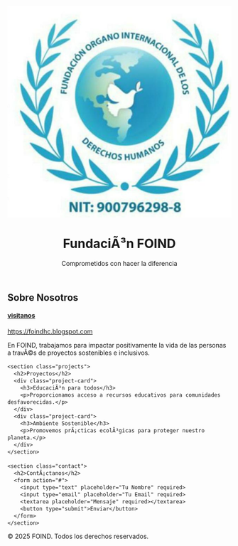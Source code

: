 <html lang="en">
<head>
  <meta charset="UTF-8">
  <meta name="viewport" content="width=device-width, initial-scale=1.0">
  <title>FOIND - FundaciÃ³n</title>
  <link rel="stylesheet" href="style.css">
</head>
<body>
  <header>
    <div class="logo">
      <img src="logo.png" alt="Logo de FOIND">
    </div>
    <h1>FundaciÃ³n FOIND</h1>
    <p>Comprometidos con hacer la diferencia</p>
  </header>

  <main>
    <section class="about">
      <h2>Sobre Nosotros</h2>   <a href="https://foindhc.blogspot.com"><h4>visitanos</h4>https://foindhc.blogspot.com </a>
      <p>En FOIND, trabajamos para impactar positivamente la vida de las personas a travÃ©s de proyectos sostenibles e inclusivos.</p>
    </section>

    <section class="projects">
      <h2>Proyectos</h2>
      <div class="project-card">
        <h3>EducaciÃ³n para todos</h3>
        <p>Proporcionamos acceso a recursos educativos para comunidades desfavorecidas.</p>
      </div>
      <div class="project-card">
        <h3>Ambiente Sostenible</h3>
        <p>Promovemos prÃ¡cticas ecolÃ³gicas para proteger nuestro planeta.</p>
      </div>
    </section>

    <section class="contact">
      <h2>ContÃ¡ctanos</h2>
      <form action="#">
        <input type="text" placeholder="Tu Nombre" required>
        <input type="email" placeholder="Tu Email" required>
        <textarea placeholder="Mensaje" required></textarea>
        <button type="submit">Enviar</button>
      </form>
    </section>
  </main>

  <footer>
    <p>&copy; 2025 FOIND. Todos los derechos reservados.</p>
  </footer>
</body>
</html>
